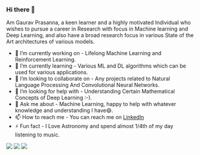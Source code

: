 ### Hi there 👋
Am Gaurav Prasanna, a keen learner and a highly motivated Individual who wishes to pursue a career in Research with focus in Machine learning and Deep Learning, and also have a broad research focus in various State of the Art architectures of various models.

- 🔭 I’m currently working on - Lifelong Machine Learning and Reinforcement Learning.
- 🌱 I’m currently learning - Various ML and DL algorithms which can be used for various applications.
- 👯 I’m looking to collaborate on - Any projects related to Natural Language Processing And Convolutional Neural Networks.
- 🤔 I’m looking for help with - Understanding Certain Mathematical Concepts of Deep Learning :-).
- 💬 Ask me about - Machine Learning, happy to help with whatever knowledge and understanding I have😄.
- 📫 How to reach me - You can reach me on <a href = "https://www.linkedin.com/in/gaurav-prasanna-12400b191/"> LinkedIn </a>
- ⚡ Fun fact - I Love Astronomy and spend almost 1/4th of my day listening to music.

<img src = "https://github-readme-stats.vercel.app/api?username=circuit-geek&&show_icons=true&title_color=ffffff&icon_color=bb2acf&text_color=daf7dc&bg_color=151515">
<img src = "https://github-readme-stats.vercel.app/api/top-langs/?username=circuit-geek&layout=compact)](https://github.com/circuit-geek/github-readme-stats">
<img src = "https://activity-graph.herokuapp.com/graph?username=circuit-geek&theme=dracula">


